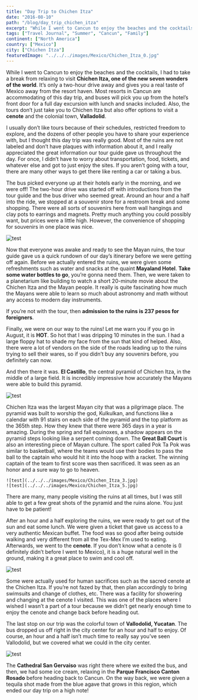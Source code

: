 ```yaml
---
title: "Day Trip to Chichen Itza"
date: "2016-08-10"
path: "/blog/day_trip_chichen_itza"
excerpt: "While I went to Cancun to enjoy the beaches and the cocktails, I had to take a break from relaxing to visit Chichen Itza, one of the new seven wonders of the world. It’s only a two-hour drive away and gives you a real taste of Mexico..."
tags: ["Travel Journal", "Summer", "Cancun", "Family"]
continent: ["North America"]
country: ["Mexico"]
city: ["Chichen Itza"]
featuredImage: "../../../images/Mexico/Chichen_Itza_0.jpg"
---
```



While I went to Cancun to enjoy the beaches and the cocktails, I had to take a break from relaxing to visit **Chichen Itza, one of the new seven wonders of the world**. It’s only a two-hour drive away and gives you a real taste of Mexico away from the resort haven. Most resorts in Cancun are accommodating of this day trip, and buses will pick you up from the hotel’s front door for a full day excursion with lunch and snacks included. Also, the tours don’t just take you to Chichen Itza but also offer options to visit a **cenote** and the colonial town, **Valladolid**.

I usually don’t like tours because of their schedules, restricted freedom to explore, and the dozens of other people you have to share your experience with, but I thought this day trip was really good. Most of the ruins are not labeled and don’t have plaques with information about it, and I really appreciated the great information our tour guide gave us throughout the day. For once, I didn’t have to worry about transportation, food, tickets, and whatever else and got to just enjoy the sites. If you aren’t going with a tour, there are many other ways to get there like renting a car or taking a bus.

The bus picked everyone up at their hotels early in the morning, and we were off! The two-hour drive was started off with introductions from the tour guide and the bus driver who seemed great. Around an hour and a half into the ride, we stopped at a souvenir store for a restroom break and some shopping. There were all sorts of souvenirs here from wall hangings and clay pots to earrings and magnets. Pretty much anything you could possibly want, but prices were a little high. However, the convenience of shopping for souvenirs in one place was nice.

![test](../../../images/Mexico/Chichen_Itza_1.jpg)

Now that everyone was awake and ready to see the Mayan ruins, the tour guide gave us a quick rundown of our day’s itinerary before we were getting off again. Before we actually entered the ruins, we were given some refreshments such as water and snacks at the quaint **Mayaland Hotel**. **Take some water bottles to go**, you’re gonna need them. Then, we were taken to a planetarium like building to watch a short 20-minute movie about the Chichen Itza and the Mayan people. It really is quite fascinating how much the Mayans were able to learn so much about astronomy and math without any access to modern day instruments.

If you’re not with the tour, then **admission to the ruins is 237 pesos for foreigners**.

Finally, we were on our way to the ruins! Let me warn you if you go in August, it is **HOT**. So hot that I was dripping 10 minutes in the sun. I had a large floppy hat to shade my face from the sun that kind of helped. Also, there were a lot of vendors on the side of the roads leading up to the ruins trying to sell their wares, so if you didn’t buy any souvenirs before, you definitely can now.

And then there it was. **El Castillo**, the central pyramid of Chichen Itza, in the middle of a large field. It is incredibly impressive how accurately the Mayans were able to build this pyramid.

![test](../../../images/Mexico/Chichen_Itza_2.jpg)

Chichen Itza was the largest Mayan city that was a pilgrimage place. The pyramid was built to worship the god, Kulkulkan, and functions like a calendar with 91 stairs on each side of the pyramid and the top platform as the 365th step. How they knew that there were 365 days in a year is amazing. During the spring and fall equinoxes, a shadow appears on the pyramid steps looking like a serpent coming down. The **Great Ball Court** is also an interesting piece of Mayan culture. The sport called Pok Ta Pok was similar to basketball, where the teams would use their bodies to pass the ball to the captain who would hit it into the hoop with a racket. The winning captain of the team to first score was then sacrificed. It was seen as an honor and a sure way to go to heaven.

```grid|1|
![test](../../../images/Mexico/Chichen_Itza_3.jpg)
![test](../../../images/Mexico/Chichen_Itza_5.jpg)
```

There are many, many people visiting the ruins at all times, but I was still able to get a few great shots of the pyramid and the ruins alone. You just have to be patient!

After an hour and a half exploring the ruins, we were ready to get out of the sun and eat some lunch. We were given a ticket that gave us access to a very authentic Mexican buffet. The food was so good after being outside walking and very different from all the Tex-Mex I’m used to eating. Afterwards, we went to the **cenote**. If you don’t know what a cenote is (I definitely didn’t before I went to Mexico), it is a huge natural well in the ground, making it a great place to swim and cool off.

![test](../../../images/Mexico/Chichen_Itza_7.jpg)

Some were actually used for human sacrifices such as the sacred cenote at the Chichen Itza. If you’re not fazed by that, then plan accordingly to bring swimsuits and change of clothes, etc. There was a facility for showering and changing at the cenote I visited. This was one of the places where I wished I wasn’t a part of a tour because we didn’t get nearly enough time to enjoy the cenote and change back before heading out.

The last stop on our trip was the colorful town of **Vallodolid, Yucatan**. The bus dropped us off right in the city center for an hour and half to enjoy. Of course, an hour and a half isn’t much time to really say you’ve seen Vallodolid, but we covered what we could in the city center.

![test](../../../images/Mexico/Chichen_Itza_8.jpg)

The **Cathedral San Gervaiso** was right there where we exited the bus, and then, we had some ice cream, relaxing in the **Parque Francisco Canton Rosado** before heading back to Cancun. On the way back, we were given a tequila shot made from the blue agave that grows in this region, which ended our day trip on a high note!










